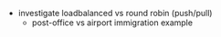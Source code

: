 - investigate loadbalanced vs round robin (push/pull)
  - post-office vs airport immigration example
